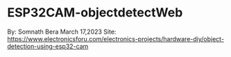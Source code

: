 # ESP32CAM-objectdetectWeb
By: Somnath Bera March 17,2023
Site: https://www.electronicsforu.com/electronics-projects/hardware-diy/object-detection-using-esp32-cam
